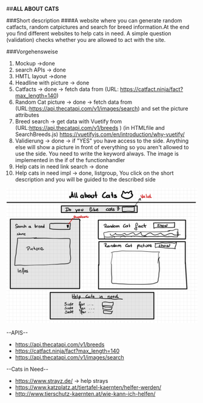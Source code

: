 ##**ALL ABOUT CATS**

###Short description
####A website where you can generate random catfacts, random catpictures and search for breed information.At the end you find different websites to help cats in need. A simple question (validation) checks whether you are allowed to act with the site.

###Vorgehensweise

1. Mockup ->done
2. search APIs -> done
3. HMTL layout ->done
4. Headline with picture -> done
5. Catfacts -> done -> fetch data from (URL: https://catfact.ninja/fact?max_length=140)
6. Random Cat picture -> done -> fetch data from (URL:https://api.thecatapi.com/v1/images/search) and set the picture attributes
7. Breed search -> get data with Vuetify from (URL:https://api.thecatapi.com/v1/breeds ) (in HTMLfile and SearchBreeds.js) https://vuetifyjs.com/en/introduction/why-vuetify/
8. Validierung -> done -> if "YES" you have access to the side. Anything else will show a picture in front of everything so you aren't allowed to use the side. You need to write the keyword always. The image is implemented in the 
if of the functionhandler
9. Help cats in need link search -> done
10. Help cats in need impl -> done, listgroup, You click on the short description and you will be guided to the described side 

![Mockup-1.jpg](pictures%2FMockup-1.jpg)

--APIS--
+ https://api.thecatapi.com/v1/breeds
+ https://catfact.ninja/fact?max_length=140
+ https://api.thecatapi.com/v1/images/search

--Cats in Need--
+ https://www.strayz.de/ -> help strays
+ https://www.katzplatz.at/tiertafel-kaernten/helfer-werden/
+ http://www.tierschutz-kaernten.at/wie-kann-ich-helfen/
